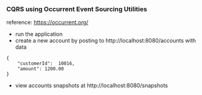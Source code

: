 ### CQRS using Occurrent Event Sourcing Utilities

reference: https://occurrent.org/

- run the application
- create a new account by posting to http://localhost:8080/accounts with data
```
{
    "customerId":  10016,
    "amount": 1200.00
}
```
- view accounts snapshots at http://localhost:8080/snapshots